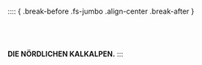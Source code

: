 #                                                          
:::: { .break-before .fs-jumbo .align-center .break-after }
<br /><br /><br /><br /><br />**DIE NÖRDLICHEN KALKALPEN.**
:::
